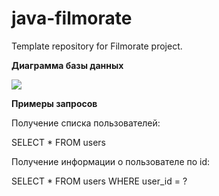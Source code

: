 # java-filmorate
Template repository for Filmorate project.

**Диаграмма базы данных**

![](C:\Users\sid-t\DELETE\java-filmorate\src\main\resources\drawSQL-filmorate-export-2023-04-20.png)

**Примеры запросов**

Получение списка пользователей:

SELECT *
FROM users

Получение информации о пользователе по id:

SELECT *
FROM users
WHERE user_id = ?